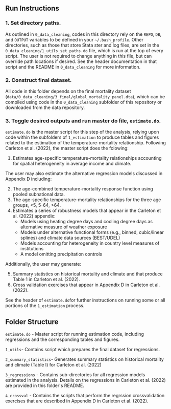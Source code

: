 ## Run Instructions

### 1. Set directory paths.
As outlined in `0_data_cleaning`, codes in this directory rely on the `REPO`, `DB`, and `OUTPUT` variables to be defined in your `~/.bash_profile`. Other directories, such as those that store Stata ster and log files, are set in the `0_data_cleaning/1_utils_set_paths.do` file, which is run at the top of every script. The user is not required to change anything in this file, but can override path locations if desired. See the header documentation in that script and the README in `0_data_cleaning` for more information.

### 2. Construct final dataset.
All code in this folder depends on the final mortality dataset (`data/0_data_cleaning/3_final/global_mortality_panel.dta`), which can be compiled using code in the `0_data_cleaning` subfolder of this repository or downloaded from the data repository.

### 3. Toggle desired outputs and run master do file, `estimate.do`.
`estimate.do` is the master script for this step of the analysis, relying upon code within the subfolders of `1_estimation` to produce tables and figures related to the estimation of the temperature-mortality relationship. Following Carleton et al. (2022), the master script does the folowing:

1. Estimates age-specific temperature-mortality relationships accounting for spatial heterogeneity in average income and climate.

The user may also estimate the alternative regression models discussed in Appendix D including:

2. The age-combined temperature-mortality response function using pooled subnational data.
3. The age-specific temperature-mortality relationships for the three age groups, <5, 5-64, >64. 
4. Estimates a series of robustness models that appear in the Carleton et al. (2022) appendix:
    * Models using heating degree days and cooling degree days as alternative measure of weather exposure
    * Models under alternative functional forms (e.g., binned, cubic/linear splines) and climate data sources (BEST/UDEL)
    * Models accounting for heterogeneity in country level measures of institutions
    * A model omitting precipitation controls

Additionally, the user may generate:

5. Summary statistics on historical mortality and climate and that produce Table 1 in Carleton et al. (2022).
6. Cross validation exercises that appear in Appendix D in Carleton et al. (2022).

See the header of `estimate.do`for further instructions on running some or all portions of the `1_estimation` process.



## Folder Structure

`estimate.do` - Master script for running estimation code, including regressions and the corresponding tables and figures.

`1_utils`- Contains script which prepares the final dataset for regressions.

`2_summary_statistics`- Generates summary statistics on historical mortality and climate (Table I) for Carleton et al. (2022)

`3_regressions` - Contains sub-directories for all regression models estimated in the analysis. Details on the regressions in Carleton et al. (2022) are provided in this folder's README.

`4_crossval` - Contains the scripts that perform the regrssion crossvalidation exercises that are described in Appendix D in Carleton et al. (2022). 
